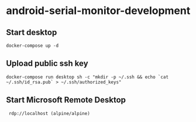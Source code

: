# android-serial-monitor-development

## Start desktop

```
docker-compose up -d
```

## Upload public ssh key

```
docker-compose run desktop sh -c "mkdir -p ~/.ssh && echo `cat ~/.ssh/id_rsa.pub` > ~/.ssh/authorized_keys"
```

## Start Microsoft Remote Desktop 

```
 rdp://localhost (alpine/alpine)
```
